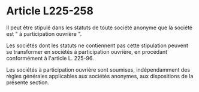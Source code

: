 # Article L225-258

Il peut être stipulé dans les statuts de toute société anonyme que la société est " à participation ouvrière ".

Les sociétés dont les statuts ne contiennent pas cette stipulation peuvent se transformer en sociétés à participation ouvrière, en procédant conformément à l'article L. 225-96.

Les sociétés à participation ouvrière sont soumises, indépendamment des règles générales applicables aux sociétés anonymes, aux dispositions de la présente section.
